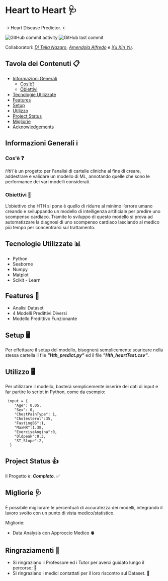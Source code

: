 # Heart to Heart 🩺
→ Heart Disease Predictor. ←

![GitHub commit activity](https://img.shields.io/github/commit-activity/t/OddlyHod/HTH)
![GitHub last commit](https://img.shields.io/github/last-commit/OddlyHod/HTH)

Collaboratori: [_Di Tella Nazaro_](https://github.com/OddlyHod), [_Amendola Alfredo_](https://github.com/Alfredoame) e [_Xu Xin Yu_](https://github.com/XXY126).


## Tavola dei Contenuti 📋
* [Informazioni Generali](#informazioni-generali-ℹ)
  + [Cos'è?](#cosè-)
  + [Obiettivi](#obiettivi-)
* [Tecnologie Utilizzate](#Tecnologie-Utilizzate-)
* [Features](#features-)
* [Setup](#setup-)
* [Utilizzo](#utilizzo-)
* [Project Status](#project-status-)
* [Migliorie](#migliorie-)
* [Acknowledgements](#ringraziamenti-)


## Informazioni Generali ℹ
### Cos'è ❓
_HtH_ è un progetto per l'analisi di cartelle cliniche al fine di creare, addestrare e validare un modello di ML, annotando quelle che sono le performance dei vari modelli considerati. 
### Obiettivi 🎯
L’obiettivo che HTH si pone è quello di ridurre al minimo l’errore umano creando e sviluppando un modello di intelligenza artificiale per predire uno scompenso cardiaco.
Tramite lo sviluppo di questo modello si prova ad automatizzare la diagnosi di uno scompenso cardiaco lasciando al medico più tempo per concentrarsi sul trattamento.

## Tecnologie Utilizzate 📊
- Python
- Seaborne
- Numpy
- Matplot
- Scikit - Learn


## Features 📝
- Analisi Dataset
- 4 Modelli Predittivi Diversi
- Modello Predittivo Funzionante

## Setup 🖥
Per effettuare il setup del modello, bisognerà semplicemente scaricare nella stessa cartella il file __*"Hth_predict.py"*__ ed il file _***"Hth_heartTest.csv"***_. 


## Utilizzo 🖥
Per utilizzare il modello, basterà semplicemente inserire dei dati di input e far partire lo script in Python, come da esempio:
```
 input = {
    "Age": 0.05,
    "Sex": 0,
    "ChestPainType": 1,
    "Cholesterol":35,
    "FastingBS":1,
    "MaxHR":1.38,
    "ExerciseAngina":0,
    "Oldpeak":0.3,
    "ST_Slope":2,
  }
``` 

## Project Status 👍
Il Progetto è: **_Completo_**. ✅

## Migliorie 🩺
È possibile migliorare le percentuali di accuratezza dei modelli, integrando il lavoro svolto con un punto di vista medico/statistico.

Migliorie:
- Data Analysis con Approccio Medico 🫀

## Ringraziamenti 🙏
- Si ringraziano il Professore ed i Tutor per averci guidato lungo il percorso; 🥰
- Si ringraziano i medici contattati per il loro riscontro sul Dataset. 🫡
